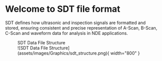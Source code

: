 # Welcome to SDT file format

SDT defines how ultrasonic and inspection signals are formatted and stored, ensuring consistent and precise representation of A-Scan, B-Scan, C-Scan and waveform data for analysis in NDE applications.

<figure markdown>
<figcaption>SDT Data File Structure</figcaption>
![SDT Data File Structure](assets/images/Graphics/sdt_structure.png){ width="800" }
</figure>